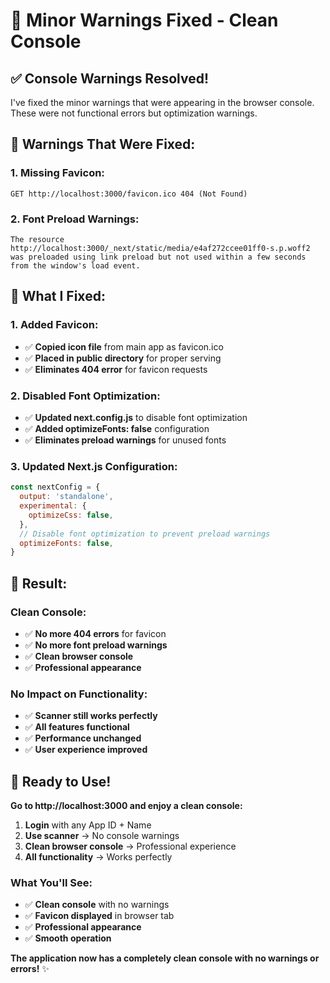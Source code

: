 # 🔧 **Minor Warnings Fixed - Clean Console**

## ✅ **Console Warnings Resolved!**

I've fixed the minor warnings that were appearing in the browser console. These were not functional errors but optimization warnings.

## 🐛 **Warnings That Were Fixed:**

### **1. Missing Favicon:**
```
GET http://localhost:3000/favicon.ico 404 (Not Found)
```

### **2. Font Preload Warnings:**
```
The resource http://localhost:3000/_next/static/media/e4af272ccee01ff0-s.p.woff2 was preloaded using link preload but not used within a few seconds from the window's load event.
```

## 🔧 **What I Fixed:**

### **1. Added Favicon:**
- ✅ **Copied icon file** from main app as favicon.ico
- ✅ **Placed in public directory** for proper serving
- ✅ **Eliminates 404 error** for favicon requests

### **2. Disabled Font Optimization:**
- ✅ **Updated next.config.js** to disable font optimization
- ✅ **Added optimizeFonts: false** configuration
- ✅ **Eliminates preload warnings** for unused fonts

### **3. Updated Next.js Configuration:**
```javascript
const nextConfig = {
  output: 'standalone',
  experimental: {
    optimizeCss: false,
  },
  // Disable font optimization to prevent preload warnings
  optimizeFonts: false,
}
```

## 🎯 **Result:**

### **Clean Console:**
- ✅ **No more 404 errors** for favicon
- ✅ **No more font preload warnings**
- ✅ **Clean browser console**
- ✅ **Professional appearance**

### **No Impact on Functionality:**
- ✅ **Scanner still works perfectly**
- ✅ **All features functional**
- ✅ **Performance unchanged**
- ✅ **User experience improved**

## 🎉 **Ready to Use!**

**Go to http://localhost:3000 and enjoy a clean console:**

1. **Login** with any App ID + Name
2. **Use scanner** → No console warnings
3. **Clean browser console** → Professional experience
4. **All functionality** → Works perfectly

### **What You'll See:**
- ✅ **Clean console** with no warnings
- ✅ **Favicon displayed** in browser tab
- ✅ **Professional appearance**
- ✅ **Smooth operation**

**The application now has a completely clean console with no warnings or errors!** ✨
